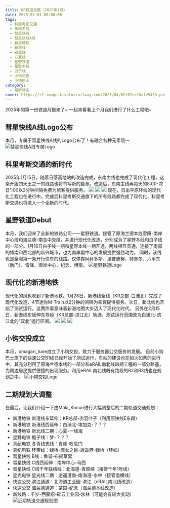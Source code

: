 ```yaml
---
title: KR铁道月报（2025年1月）
date: 2025-02-01 00:00:00
tags:
  - 科里考斯交通
  - 东南主线
  - 彗星快线
  - 彗星快线A线
  - 新港地铁
  - 新港线
  - 新北线
  - 心夏线
  - 星野铁道
  - 星野本线
  - 白子线
  - 小钩交投
  - 小钩巴士
category:
  - 最新动态
cover: https://r2-image.kivotosrailway.com/2025/04/02/67ecf0afe5453.png
---
```

2025年的第一份铁道月报来了~
一起来看看上个月我们进行了什么工程吧~
## 彗星快线A线Logo公布
本月，专属于彗星快线A线的Logo公布了！有融合各种元素哦～
![彗星快线A线专属Logo](https://r2-image.kivotosrailway.com/2025/02/17/67b20e14d2e42.png)

## 科里考斯交通的新时代
2025年1月15日，随着日落高地站的改造完成，东南主线也完成了现代化工程，这条开服四天王之一的线路也将书写新的篇章。改造后，东南主线再每天的8:00-次日1:00以2分钟间隔免费为旅客提供服务。
![](https://r2-image.kivotosrailway.com/2025/04/02/67ecf0cdeb1ab.png)
![](https://r2-image.kivotosrailway.com/2025/04/02/67ecf0d2aaada.png)
![](https://r2-image.kivotosrailway.com/2025/04/02/67ecf0d69f4e6.png)
现在，日出平原环线的现代化工程也在进行中。完成后科里考斯交通旗下的所有线路都完成了现代化，科里考斯交通也将进入一个全新的时代。

## 星野铁道Debut
本月，我们迎来了全新的铁路公司——星野铁道。接管了原海兰德本线雪降-南岸中心段和海兰德-南岛中央段，并进行现代化改造，分别成为了星野本线和白子线的一部分。1月16日白子线一期和星野本线一期开通，两线相互贯通，连接了南部的博南和西北部的新兴城市，也为南岸副中心的发展提供强劲动力。
同时，该线也是全服第一条开行快车的线路。仅停靠阿拜多斯、涅普迪努、特塞尔、六甲东（新门）、雪降、南岸中心、纪念、博南。
![星野铁道Logo](https://r2-image.kivotosrailway.com/2025/01/14/6785481e73832.png)

## 现代化的新港地铁
现代化的风也吹到了新港地铁。1月28日，新港线全线（KR总部-白浦北）完成了现代化改造，4节迷你M-Train以2分钟的间隔为乘客提供服务。次日，新北线也开始了测试运行。这两件事意味着新港地图大步迈入了现代化时代。
另外在2月15日，新港线东延伸先导段（KR总部-滨江北）轨通，测试运行范围改为白浦北-滨江北的“双北”运行区间。
![](https://r2-image.kivotosrailway.com/2025/04/02/67ecf0fd4c756.png)
![](https://r2-image.kivotosrailway.com/2025/04/02/67ecf10216b9b.png)
![](https://r2-image.kivotosrailway.com/2025/04/02/67ecf10466a75.png)

## 小钩交投成立
本月，omagari_hare成立了小钩交投，致力于服务器公交服务的发展。
目前小钩巴士旗下的快速公交B1线已经开始了测试运行，车站的建设也在如火如荼的进行中，其充分利用了原海兰德本线的一部分和eRAIL南北线四期工程的一部分路基，为周边居民提供便捷的出现服务。利用eRAIL南北线既有路段的B2和B3线也在规划之中。
![小钩交投Logo](https://r2-image.kivotosrailway.com/2025/04/02/67ecf11e67858.png)

## 二期规划大调整
在最后，让我们介绍一下由Maki_Konuri进行大幅调整后的二期轨道交通规划：
* 新港地铁 新港线东延伸：KR总部-赤羽叶子（利用原快线E东段）
* 新港地铁 新港线西延伸：白浦北-埃加克-？？？
* 新港地铁 新北线二期：心夏-一线海
* 星野电铁 栀子线：梦-？？？
* 真纪电铁 冬青线支线：青崖-叹息门
* 真纪电铁 环奈线：绿桥-魔女之泉-逍遥港-绿桥（环线）
* 彗星快线 B线：鱼调-布摇草窝
* 彗星快线 C线西延伸：南岸中心-马西
* 彗星快线 C线千年联络线：北海道-青原峡（接管千年1号线）
* 星光电铁 星光线二期：逍遥港南-南海港-水林（接管南横线）
* 快速公交 滨江通道：北海道工业园-滨江（eRAIL南北线改造）
* 快速公交 海兰德通道：茶园-纪念（海兰德本线改造）
* 新线路：千岁-西蒙绍-碎云工业园-水林（可能会有较大变动）
![近期轨道交通规划图](https://r2-image.kivotosrailway.com/2025/04/02/67ecf142c4936.png)

